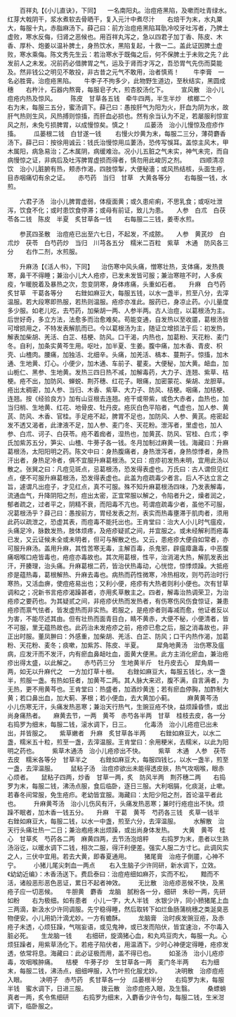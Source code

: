 <!-- { "loadSidebar": true } -->
　　百祥丸【《小儿直诀》，下同】 　一名南阳丸。治痘疮黑陷，及嗽而吐青绿水。　　红芽大戟阴干，浆水煮软去骨晒干，复入元汁中煮尽汁　　右焙干为末，水丸粟大，每服十丸，赤脂麻汤下。薛己曰：前方治痘疮黑陷耳骩冷咬牙吐泻者，乃脾土虚败，寒水反侮，归肾之恶候也。用百祥丸泻之，急以四君子加丁香、陈皮、木香、厚朴、炮姜以温补脾土，身热饮水，黑陷复起，十救一二。盖此证因脾土虚败，寒水乘侮。陈文秀先生云：若治寒水于既侮之后，何不保脾土于未败之先？此发前人之未发。况前药必借脾胃之气，运及于肾而才泻之，吾恐胃气先伤而莫能及。然非钱公之明见不敢投，非古昔之元气不敢用，治者慎焉！
　　牛李膏　一名必胜膏。治痘疮黑陷。　　牛李子不拘多少，此物野生道边，至秋结实，黑圆成穗　　右杵汁，石器内熬膏，每服皂子大，煎杏胶汤化下。
　　宣风散　治小儿痘疮内热及惊风。
　　陈皮　甘草各五钱　牵牛四两，半生半炒　槟榔二个　　右为末，每服三五分，蜜汤调下。薛己曰：愚按肝气为阳为火，肝血为阴为水，故肝气热则生风，风热搏则惊搐，而肝血必损也。然有余当认为不足，若屡服利惊宣风之剂，未免亏损脾胃，以成慢惊矣。慎之！
　　瓜蒌汤　治小儿慢惊及痘疹作搐。
　　瓜蒌根二钱　白甘遂一钱
　　右慢火炒黄为末，每服二三分，薄荷麝香汤下。薛己曰：按徐用诚云：钱氏治慢惊用瓜萋汤，恐传写悞耳。盖惊主风木，甲木属阳，病急易治；乙木属阴，病缓难治。况小儿五脏之气未实，神气未完，而自病慢惊之证，非病后及吐泻脾胃虚损而得者，慎勿用此峻厉之剂。
　　四顺清凉饮　治小儿脏腑有热，颊赤作渴，四肢惊掣，大便秘濇；或风热结核，头面生疮，目赤咽痛切有余之证。　　赤芍药　当归　甘草　大黄各等分
　　右每服一钱，水煎。

　　六君子汤　治小儿脾胃虚弱，体瘦面黄；或久患疟痢，不思乳食；或呕吐泄泻，饮食不化；或时患饮食停滞；或母有前证，致儿为患。　　人参　白朮　白茯苓各二钱　陈皮　半夏　炙甘草各一钱　　右每服二三钱，姜枣水煎。

　　参芪四圣散　治痘疮已出至六七日，不起发，不成脓。　　人参　黄芪炒　白朮炒　茯苓　白芍药炒　当归　川芎各五分　糯米二百粒　紫草　木通　防风各三分　　右作二剂，水煎服。

　　升麻汤【《活人书》，下同】 　治伤寒中风头痛，憎寒壮热，支体痛，发热畏寒，鼻干不得睡；兼治小儿大人疮疹，已发未发皆可服；兼治寒暄不时，人多疾疫，乍暖脱着及暴热之次，忽变阴寒，身体疼痛，头重如石者。　　升麻　白芍药　炙甘草　干葛各等分　　右銼如麻豆大，每服五钱，以水一盏半，煎至八分，去滓温服。若大段寒即热服，若热则温服。疮疹亦准此。服药已，身凉止药。小儿量度多少服。如老儿吃，去芍药，加柴胡一两、人参半两。古人治痘，以葛根汤为主。后世好奇，多立方法，法愈多而治愈难矣。苟能变通，自发热以至收靥，葛根汤皆可增损用之，不特发表解肌而已。今以葛根汤为主，随证立增损法于后：初发热，解表加柴胡、羌活、白芷、桔梗、防风。口干渴，内热也，加葛粉、天花粉、麦门冬。自利，加条实黄芩生用。呕吐，加半夏、生姜。腹中痛，加木香、青皮、枳壳、山楂肉。腰痛，加独活、北细辛。头痛，加羌活、槁本、蔓荆子。惊搐，加木通、生地黄、灯心。小便少，加木通、车前子、瞿麦。大便秘，加大黄。衄血，加山栀仁、黑参、生地黄。发热三四日热不减，加解毒药，大力子、连翘、紫草、桔梗。疮不出，加防风、蝉蜕、荆芥穗、红花子。眼痛，加密蒙花、柴胡、龙胆草。疮出太稠密，加人参、当归、木香、紫草、大力子、防风、桔梗。咽痛，加桔梗、连翘。按《经验良方》加有山豆根去连翘。疮干或带紫，或色大赤者，血热也，加当归梢、生地黄、红花、地骨皮、牡丹皮。疮灰白色平陷者，气虚也，加人参、黄芪、防风、木香、官桂。手足疮不起，脾胃不足也，加防风、人参、黄芪。疮密起发不透又渴者，此津液不足，加人参、麦门冬、天花粉。泄泻者，里虚也，加人参、白朮、诃子、白茯苓。疮不着痂者，湿热也，加黄芪、防风、官桂、白朮；李氏加紫苏五分，笋尖、山楂、牛蒡子各一钱。冬月加制过麻黄一钱。海藏曰：升麻葛根汤，太阳阳明之药。陈文中曰：身热腹痛者，身热泄泻者，身热惊悸者，身热汗出者，身热足冷者，俱不宜服升麻葛根汤。又曰：痘疹初发热未明，宜用此汤以散之。张巽之曰：凡痘见斑点，忌葛根汤，恐发得表虚也。万氏曰：古人谓但见红点，便不可服升麻葛根汤，恐发得表虚也。此盖为痘疏毒少者言。后人不达立言之旨，遽谓凡出痘子，才见红点，真不可服。殊不知升麻葛根汤四味，乃发表解毒，流通血气，升降阴阳之剂，痘出太密，正宜常服以解之，令陷者升之，燥者润之，郁者疏之，过者平之，阴精不衰，而阳毒不亢也。苟谓痘疏毒少者，虽他不可服，况葛根汤乎？薛己曰：愚按前方，胃经发表之剂，表实而热毒壅滞于肌肉者，须用此药以疏泄之，恐虚其表，而痘毒不能托出也。王肯堂曰：治大人小儿时气瘟疫，头痛足冷，脉数发热，肢体烦疼，及疮疹疑贰之间，并宜服之。或未经解利而疮毒已发，又云证候未全或未明者，但可与解散之也。又云，患疮疹大便自如常者，亦可服升麻汤。盖用升麻，其性苦寒无毒，主解百毒，杀鬼邪，辟瘟瘴蛊毒，中恶腹痛咽喉口疮皆毒也，疮痘亦毒故也。其次用葛根，性平，治消渴大热，解肌发表出汗，开腠理，治头痛。升麻葛根二药，皆治伏热毒动，心恍惚，惊悸烦躁。大抵疮疹是蕴热毒，葛根解热、升麻去毒也。病热而药性微寒，冷热相攻，则芍药治时行寒热，又活血痹，使痘疮易出也；又利小便，疮疹有大热者则利小便也。次有甘草调和之；况新书言疮疹渴躁甚者，亦用炙草散主之。四者，解毒治热调荣卫，为治疮疹之要药也。为其疑贰之间，非疮疹伏热而发热者，有伤寒伤风伤食惊证，兼患疮疹而禀气怯者，皆发虚热而非实热。若服之，是疮疹者则毒减而愈，他证者反以为害，不能尽述其由。但有壮热而面青目白，睛不黄赤，大便不秘，小便清者，皆不可服，里无蕴热故也。此药治未发疮疹之前，疮疹已愈之后，服之消毒故也，非正出时服。董凤翀曰：外感重，加柴胡、羌活、白芷、防风；口干内热作渴，加葛粉、天花粉、麦冬；痰嗽，加紫苏、陈皮、半夏。
　　犀角地黄汤　治伤寒及瘟病，应发汗而不发汗，内有瘀血鼻衄吐血，面黄大便黑。此方主消化瘀血，兼治疮疹出得太盛，以此解之。　　赤芍药三分　生地黄半斤　牡丹皮去心　犀角屑一两，如无以升麻代之　一方加灯草十根。　　右銼如麻豆大，每服五钱匕，水一盏半，煎服一盏。有热如狂者，加黄芩二两。其人脉大来迟，腹不满，自言满者，为无热，更不用黄芩也。王肯堂曰：热盛者，加酒炒黄连；若有瘀血停胸，加酢制大黄；若口鼻出血，加大蓟、茅根；若小便血，去大黄加小蓟。
　　麻黄黄芩汤　小儿伤寒无汗，头痛发热恶寒；兼治天行热气，生豌豆疮不快，益烦躁昏愦，或出尚身痛热者。　　麻黄去节，一两　黄芩　赤芍各半两　甘草　桂枝去皮，各一分　　右捣罗为细末，每服二钱，滚水调下，日三。
　　化毒汤　治小儿疮痘已出未出，并皆服之。　　紫草嫩者　升麻　炙甘草各半两
　　右銼如麻豆大，以水二盏，糯米五十粒，煎至一盏，去滓温服。王肯堂曰：余用粳米，去糯米，以此为阳明之药也。
　　紫草木通汤　治小儿疮疹出不快。
　　紫草　木通　人参　茯苓去皮　糯米各等分　甘草半之　　右銼如麻豆大，每服四钱匕，以水一盏半，煎至一盏，去滓温服。
　　鼠粘子汤　治痘疹欲出未能得透皮肤，热气攻咽喉，眼赤心烦者。　　鼠粘子四两，炒香　甘草一两，炙　防风半两　荆芥穗二两　　右捣罗为末，每服二钱，沸汤点服，食后临卧，逐日三服。大利咽膈，化痰涎，止嗽。若春冬间常服，免生疮疖。老幼皆宜服。海藏曰：太阳少阳之剂，首论温平者此也。
　　升麻黄芩汤　治小儿伤风有汗，头痛发热恶寒；兼时行疮痘出不快。烦躁不眠者，加木香一钱五分。　　升麻　干葛　黄芩　芍药各三钱　炙草一钱半　　右銼如麻豆大，每服二钱，以水一中盏，煎至六分，去滓温服。
　　水解散　治天行头痛壮热一二日；兼治疱疮未出烦躁，或出尚身体发热。　　大黄　黄芩　桂心　甘草炙　芍药各二两　麻黄四两，去节汤泡焙秤　　右捣罗为末，患者以生熟汤浴讫，以暖水调下二钱，相次二服，得汗利便差。强实人服二方寸匕。此调风实之人，三伏中宜用。若去大黄，即春夏通用。
　　猪尾膏　治疮子倒靥，心神不宁。
　　小猪儿尾尖刺血一两点
　　右入生脑子少许同研，新水调下，立效。《幼幼近编》：木香汤送下。费启泰曰：治痘疮细如麻芥，实而不松，　　黯而不活，诸般恶形恶色恶证，累日不起者神效。
　　无比散　治疮疹恶候不快，及黑疮子应一切恶候。　　牛胆黄　麝香　龙脑　腻粉各一分，细研　朱砂一两，先研如粉　　右为极细。如有患者　小儿一字，大人半钱　水银少许，同小豮猪尾上血三两滴，新汲水少许同调服。先宁稳得睡，然后取转下如烂鱼肠蒲桃穗之类涎臭恶物便安。小儿用奶汁滴尤妙。一方有蟾酥。
　　龙脑膏　治时疾发豌豆疮，及赤疮子未透，心烦狂躁，气喘妄语，或见鬼神，或已发而陷伏，皆宜速治，不尔毒入脏必死。　　生龙脑一钱
　　右细研，旋滴猪心血，和丸鸡豆肉大，每服一丸。心烦狂躁者，用紫草汤化下。若疮子陷伏者，用温酒下。少时心神便定得睡，疮疹发透，依常将息。海藏曰：此必证极而用，盖不得已也。
　　如圣汤　治小儿疮疹毒，攻咽喉肿痛。　　桔梗　牛蒡子炒　生甘草各一两　麦门冬半两　　右为细末，每服二钱，沸汤点，细细呷服，入竹叶煎化服尤妙。
　　决明散　治疹痘疮入眼。
　　决明子　赤芍药　炙甘草各一分　瓜蒌根半分　　右捣罗为末，每服半钱　蜜水调下，日进三服。
　　拨云散　治疹痘疮入眼，及生翳。
　　桑螵蛸真者一两，炙令焦细研
　　右捣罗为细末，入麝香少许令匀，每服二钱，生米泔调下，临卧服之。
